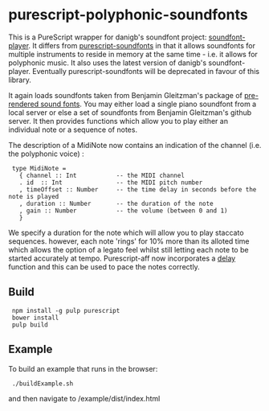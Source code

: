 purescript-polyphonic-soundfonts
================================

This is a PureScript wrapper for danigb's soundfont project: [soundfont-player](https://github.com/danigb/soundfont-player). It differs from [purescript-soundfonts](https://github.com/newlandsvalley/purescript-soundfonts) in that it allows soundfonts for multiple instruments to reside in memory at the same time - i.e. it allows for polyphonic music. It also uses the latest version of danigb's soundfont-player. Eventually purescript-soundfonts will be deprecated in favour of this library.  


It again loads soundfonts taken from Benjamin Gleitzman's package of [pre-rendered sound fonts](https://github.com/gleitz/midi-js-soundfonts). You may either load a single piano soundfont from a local server or else a set of soundfonts from Benjamin Gleitzman's github server. It then provides functions which allow you to play either an individual note or a sequence of notes.

The description of a MidiNote now contains an indication of the channel  (i.e. the polyphonic voice) :

     type MidiNote =
       { channel :: Int           -- the MIDI channel
       . id  :: Int               -- the MIDI pitch number
       , timeOffset :: Number     -- the time delay in seconds before the note is played
       , duration :: Number       -- the duration of the note
       , gain :: Number           -- the volume (between 0 and 1)
       }

We specify a duration for the note which will allow you to play staccato sequences. however, each note 'rings' for 10% more than its alloted time which allows the option of a legato feel whilst still letting each note to be started accurately at tempo.  Purescript-aff now incorporates a [delay](https://github.com/slamdata/purescript-aff/blob/master/src/Control/Monad/Aff.purs) function and this can be used to pace the notes correctly.

## Build

     npm install -g pulp purescript
     bower install
     pulp build

## Example

To build an example that runs in the browser:

     ./buildExample.sh

and then navigate to /example/dist/index.html

